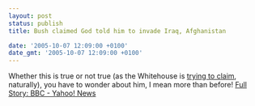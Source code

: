 ```yaml
---
layout: post
status: publish
title: Bush claimed God told him to invade Iraq, Afghanistan

date: '2005-10-07 12:09:00 +0100'
date_gmt: '2005-10-07 12:09:00 +0100'
---
```

Whether this is true or not true (as the Whitehouse is <a href="http://news.bbc.co.uk/2/hi/americas/4317498.stm">trying to claim</a>, naturally), you have to wonder about him, I mean more than before!
<a href="http://news.yahoo.com/s/afp/20051006/ts_alt_afp/mideastbritainusiraq_051006214432" target="_blank">Full Story: BBC - Yahoo! News</a>
